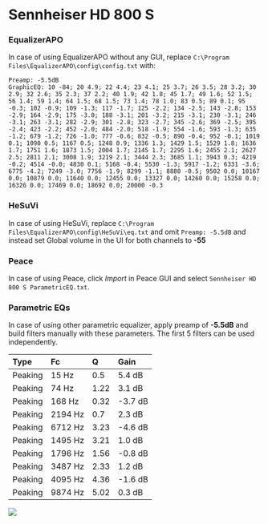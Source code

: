 # Sennheiser HD 800 S

### EqualizerAPO
In case of using EqualizerAPO without any GUI, replace `C:\Program Files\EqualizerAPO\config\config.txt`
with:
```
Preamp: -5.5dB
GraphicEQ: 10 -84; 20 4.9; 22 4.4; 23 4.1; 25 3.7; 26 3.5; 28 3.2; 30 2.9; 32 2.6; 35 2.3; 37 2.2; 40 1.9; 42 1.8; 45 1.7; 49 1.6; 52 1.5; 56 1.4; 59 1.4; 64 1.5; 68 1.5; 73 1.4; 78 1.0; 83 0.5; 89 0.1; 95 -0.3; 102 -0.9; 109 -1.3; 117 -1.7; 125 -2.2; 134 -2.5; 143 -2.8; 153 -2.9; 164 -2.9; 175 -3.0; 188 -3.1; 201 -3.2; 215 -3.1; 230 -3.1; 246 -3.1; 263 -3.1; 282 -2.9; 301 -2.8; 323 -2.7; 345 -2.6; 369 -2.5; 395 -2.4; 423 -2.2; 452 -2.0; 484 -2.0; 518 -1.9; 554 -1.6; 593 -1.3; 635 -1.2; 679 -1.2; 726 -1.0; 777 -0.6; 832 -0.5; 890 -0.4; 952 -0.1; 1019 0.1; 1090 0.5; 1167 0.5; 1248 0.9; 1336 1.3; 1429 1.5; 1529 1.8; 1636 1.7; 1751 1.6; 1873 1.5; 2004 1.7; 2145 1.7; 2295 1.6; 2455 2.1; 2627 2.5; 2811 2.1; 3008 1.9; 3219 2.1; 3444 2.3; 3685 1.1; 3943 0.3; 4219 -0.2; 4514 -0.0; 4830 0.1; 5168 -0.4; 5530 -1.3; 5917 -1.2; 6331 -3.6; 6775 -4.2; 7249 -3.0; 7756 -1.9; 8299 -1.1; 8880 -0.5; 9502 0.0; 10167 0.0; 10879 0.0; 11640 0.0; 12455 0.0; 13327 0.0; 14260 0.0; 15258 0.0; 16326 0.0; 17469 0.0; 18692 0.0; 20000 -0.3
```

### HeSuVi
In case of using HeSuVi, replace `C:\Program Files\EqualizerAPO\config\HeSuVi\eq.txt` and omit `Preamp:
-5.5dB` and instead set Global volume in the UI for both channels to **-55**

### Peace
In case of using Peace, click *Import* in Peace GUI and select `Sennheiser HD 800 S ParametricEQ.txt`.

### Parametric EQs
In case of using other parametric equalizer, apply preamp of **-5.5dB** and build filters manually with
these parameters. The first 5 filters can be used independently.

| Type    | Fc      |    Q | Gain    |
|:--------|:--------|:-----|:--------|
| Peaking | 15 Hz   | 0.5  | 5.4 dB  |
| Peaking | 74 Hz   | 1.22 | 3.1 dB  |
| Peaking | 168 Hz  | 0.32 | -3.7 dB |
| Peaking | 2194 Hz | 0.7  | 2.3 dB  |
| Peaking | 6712 Hz | 3.23 | -4.6 dB |
| Peaking | 1495 Hz | 3.21 | 1.0 dB  |
| Peaking | 1796 Hz | 1.56 | -0.8 dB |
| Peaking | 3487 Hz | 2.33 | 1.2 dB  |
| Peaking | 4095 Hz | 4.36 | -1.6 dB |
| Peaking | 9874 Hz | 5.02 | 0.3 dB  |

![](https://raw.githubusercontent.com/jaakkopasanen/AutoEq/master/results/innerfidelity/sbaf-serious/Sennheiser%20HD%20800%20S/Sennheiser%20HD%20800%20S.png)